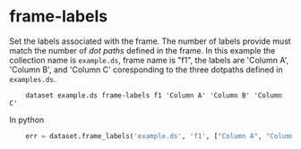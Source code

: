 
# frame-labels

Set the labels associated with the frame. The number of labels provide must
match the number of *dot paths* defined in the frame. In this example the
collection name is `example.ds`, frame name is "f1", the labels are 'Column A', 'Column B', 
and 'Column C' coresponding to the three dotpaths defined in `examples.ds`.

```shell
    dataset example.ds frame-labels f1 'Column A' 'Column B' 'Column C'
```

In python

```python
    err = dataset.frame_labels('example.ds', 'f1', ["Column A", "Column B", "Column C"])
```

